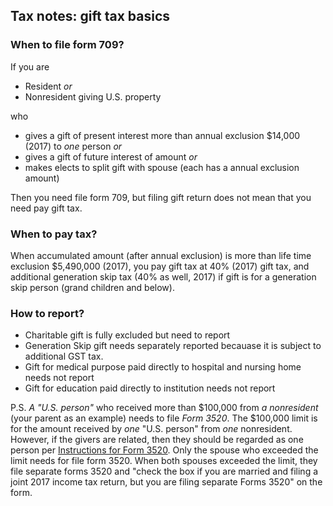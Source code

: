 ## Tax notes: gift tax basics

### When to file form 709?

If you are

- Resident _or_ 
- Nonresident giving U.S. property

who

- gives a gift of present interest more than annual exclusion $14,000 (2017) to _one_ person _or_  
- gives a gift of future interest of amount _or_ 
- makes elects to split gift with spouse (each has a annual exclusion amount)

Then you need file form 709, but filing gift return does not mean that you need pay gift tax.

### When to pay tax?

When accumulated amount (after annual exclusion) is more than life time exclusion $5,490,000 (2017), you pay gift tax at 40% (2017) gift tax, and additional generation skip tax (40% as well, 2017) if gift is for a generation skip person (grand children and below).

### How to report?

- Charitable gift is fully excluded but need to report
- Generation Skip gift needs separately reported becauase it is subject to additional GST tax.
- Gift for medical purpose paid directly to hospital and nursing home needs not report
- Gift for education paid directly to institution needs not report

P.S. _A "U.S. person"_ who received more than $100,000 from _a nonresident_ (your parent as an example) needs to file _Form 3520_.
The $100,000 limit is for the amount received by _one_ "U.S. person" from _one_ nonresident. However, if the givers are related,
then they should be regarded as one person per [Instructions for Form 3520](https://www.irs.gov/pub/irs-pdf/i3520.pdf). Only the
spouse who exceeded the limit needs for file form 3520. When both spouses exceeded the limit, they file separate forms 3520
and "check the box if you are married and filing a joint 2017 income tax return, but you are filing separate Forms 3520" on the
form.
